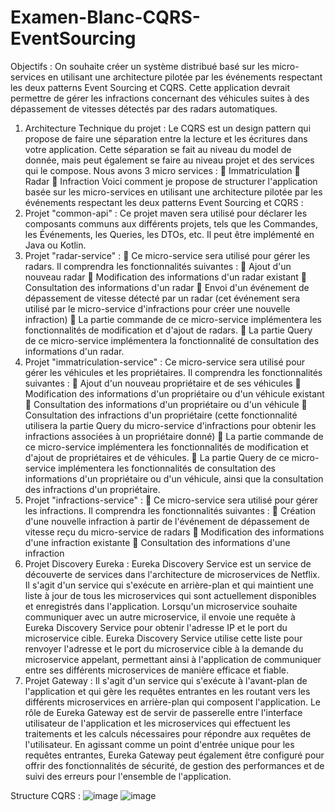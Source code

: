 # Examen-Blanc-CQRS-EventSourcing
Objectifs :
On souhaite créer un système distribué basé sur les micro-services en utilisant une architecture pilotée par les événements respectant les deux patterns Event Sourcing et CQRS. Cette application devrait permettre de gérer les infractions concernant des véhicules suites à des dépassement de vitesses détectés par des radars automatiques.
1.	Architecture Technique du projet :
Le CQRS est un design pattern qui propose de faire une séparation entre la lecture et les écritures dans votre application. Cette séparation se fait au niveau du model de donnée, mais peut également se faire au niveau projet et des services qui le compose.
Nous avons 3 micro services :
	Immatriculation
	Radar
	Infraction 
Voici comment je propose de structurer l'application basée sur les micro-services en utilisant une architecture pilotée par les événements respectant les deux patterns Event Sourcing et CQRS :
1.	Projet "common-api" :
Ce projet maven sera utilisé pour déclarer les composants communs aux différents projets, tels que les Commandes, les Événements, les Queries, les DTOs, etc. Il peut être implémenté en Java ou Kotlin.
2.	Projet "radar-service" :
	Ce micro-service sera utilisé pour gérer les radars. Il comprendra les fonctionnalités suivantes :
	Ajout d'un nouveau radar
	Modification des informations d'un radar existant
	Consultation des informations d'un radar
	Envoi d'un événement de dépassement de vitesse détecté par un radar (cet événement sera utilisé par le micro-service d'infractions pour créer une nouvelle infraction)
	La partie commande de ce micro-service implémentera les fonctionnalités de modification et d'ajout de radars.
	La partie Query de ce micro-service implémentera la fonctionnalité de consultation des informations d'un radar.
3.	Projet "immatriculation-service" :
Ce micro-service sera utilisé pour gérer les véhicules et les propriétaires. Il comprendra les fonctionnalités suivantes :
	Ajout d'un nouveau propriétaire et de ses véhicules
	Modification des informations d'un propriétaire ou d'un véhicule existant
	Consultation des informations d'un propriétaire ou d'un véhicule
	Consultation des infractions d'un propriétaire (cette fonctionnalité utilisera la partie Query du micro-service d'infractions pour obtenir les infractions associées à un propriétaire donné)
	La partie commande de ce micro-service implémentera les fonctionnalités de modification et d'ajout de propriétaires et de véhicules.
	La partie Query de ce micro-service implémentera les fonctionnalités de consultation des informations d'un propriétaire ou d'un véhicule, ainsi que la consultation des infractions d'un propriétaire.
4.	Projet "infractions-service" :
	Ce micro-service sera utilisé pour gérer les infractions. Il comprendra les fonctionnalités suivantes :
	Création d'une nouvelle infraction à partir de l'événement de dépassement de vitesse reçu du micro-service de radars
	Modification des informations d'une infraction existante
	Consultation des informations d'une infraction
5.	Projet Discovery Eureka :
Eureka Discovery Service est un service de découverte de services dans l'architecture de microservices de Netflix. Il s'agit d'un service qui s'exécute en arrière-plan et qui maintient une liste à jour de tous les microservices qui sont actuellement disponibles et enregistrés dans l'application. Lorsqu'un microservice souhaite communiquer avec un autre microservice, il envoie une requête à Eureka Discovery Service pour obtenir l'adresse IP et le port du microservice cible. Eureka Discovery Service utilise cette liste pour renvoyer l'adresse et le port du microservice cible à la demande du microservice appelant, permettant ainsi à l'application de communiquer entre ses différents microservices de manière efficace et fiable. 
6.	Projet Gateway :
Il s'agit d'un service qui s'exécute à l'avant-plan de l'application et qui gère les requêtes entrantes en les routant vers les différents microservices en arrière-plan qui composent l'application. Le rôle de Eureka Gateway est de servir de passerelle entre l'interface utilisateur de l'application et les microservices qui effectuent les traitements et les calculs nécessaires pour répondre aux requêtes de l'utilisateur. En agissant comme un point d'entrée unique pour les requêtes entrantes, Eureka Gateway peut également être configuré pour offrir des fonctionnalités de sécurité, de gestion des performances et de suivi des erreurs pour l'ensemble de l'application.

Structure CQRS : 
 ![image](https://user-images.githubusercontent.com/85801662/209483879-56e6df94-1aa2-4c7b-bd41-aeba4cf35514.png)
![image](https://user-images.githubusercontent.com/85801662/209483885-003b1bd6-5205-4c24-a089-f10079c2491a.png)

 
